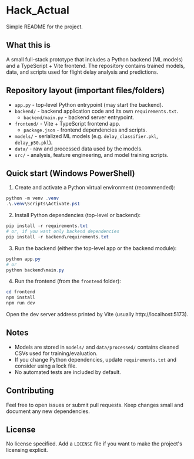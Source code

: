 # Hack_Actual

Simple README for the project.

## What this is
A small full-stack prototype that includes a Python backend (ML models) and a TypeScript + Vite frontend. The repository contains trained models, data, and scripts used for flight delay analysis and predictions.

## Repository layout (important files/folders)
- `app.py` - top-level Python entrypoint (may start the backend).
- `backend/` - backend application code and its own `requirements.txt`.
  - `backend/main.py` - backend server entrypoint.
- `frontend/` - Vite + TypeScript frontend app.
  - `package.json` - frontend dependencies and scripts.
- `models/` - serialized ML models (e.g. `delay_classifier.pkl`, `delay_p50.pkl`).
- `data/` - raw and processed data used by the models.
- `src/` - analysis, feature engineering, and model training scripts.

## Quick start (Windows PowerShell)
1. Create and activate a Python virtual environment (recommended):

```powershell
python -m venv .venv
.\.venv\Scripts\Activate.ps1
```

2. Install Python dependencies (top-level or backend):

```powershell
pip install -r requirements.txt
# or, if you want only backend dependencies
pip install -r backend\requirements.txt
```

3. Run the backend (either the top-level app or the backend module):

```powershell
python app.py
# or
python backend\main.py
```

4. Run the frontend (from the `frontend` folder):

```powershell
cd frontend
npm install
npm run dev
```

Open the dev server address printed by Vite (usually http://localhost:5173).

## Notes
- Models are stored in `models/` and `data/processed/` contains cleaned CSVs used for training/evaluation.
- If you change Python dependencies, update `requirements.txt` and consider using a lock file.
- No automated tests are included by default.

## Contributing
Feel free to open issues or submit pull requests. Keep changes small and document any new dependencies.

## License
No license specified. Add a `LICENSE` file if you want to make the project's licensing explicit.


